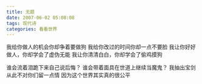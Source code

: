 ```yaml
---
title: 无题
date: 2007-06-02 05:08:08
tags: 现代诗
categories: 看看世界
---
```

我给你做人的机会你却争着要做狗
我给你改过的时间你却一点不要脸
我让你好好做人，你却学会了虚伪无能
我让你清清白白，你却学会了偷鸡摸狗
<!-- more -->
谁会流着泪跪下来自己说后悔？
谁会带着面具在世道上继续当魔鬼？
我抽出宝剑从此不对你们留一点情
因为这个世界其实真的很公平
